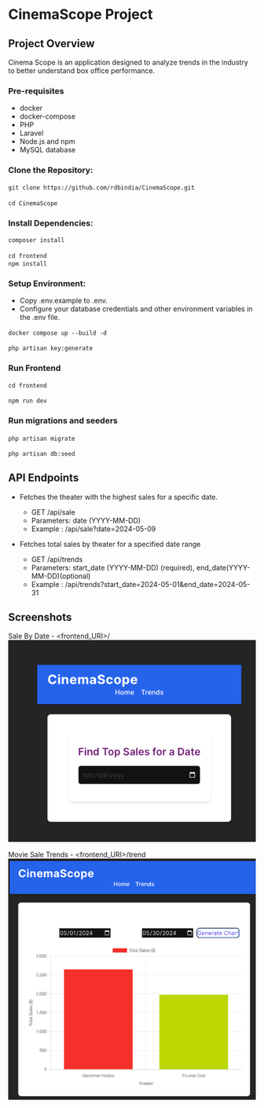 # CinemaScope Project

## Project Overview

Cinema Scope is an application designed to analyze trends in the industry to better understand box office performance.

### Pre-requisites

- docker
- docker-compose
- PHP
- Laravel
- Node.js and npm
- MySQL database


### Clone the Repository:
```
git clone https://github.com/rdbindia/CinemaScope.git

cd CinemaScope
```

### Install Dependencies:
```
composer install

cd frontend 
npm install
```

### Setup Environment:
- Copy .env.example to .env.
- Configure your database credentials and other environment variables in the .env file.

`docker compose up --build -d`

`php artisan key:generate`

### Run Frontend
`cd frontend`

`npm run dev`

### Run migrations and seeders

`php artisan migrate`

`php artisan db:seed`


## API Endpoints

- Fetches the theater with the highest sales for a specific date.
  - GET /api/sale
  - Parameters: date (YYYY-MM-DD)
  - Example : /api/sale?date=2024-05-09

- Fetches total sales by theater for a specified date range
  - GET /api/trends
  - Parameters: start_date (YYYY-MM-DD) (required), end_date(YYYY-MM-DD)(optional)
  - Example : /api/trends?start_date=2024-05-01&end_date=2024-05-31

## Screenshots

Sale By Date - <frontend_URI>/
![salebydate.png](salebydate.png) 

Movie Sale Trends - <frontend_URI>/trend
![trend.png](trend.png)
